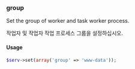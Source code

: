 ### group

Set the group of worker and task worker process.

작업자 및 작업자 작업 프로세스 그룹을 설정하십시오.

#### Usage

```php
$serv->set(array('group' => 'www-data'));
```
